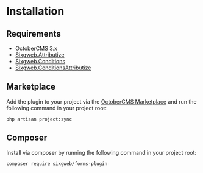 # Installation

## Requirements
- OctoberCMS 3.x
- [Sixgweb.Attributize](https://octobercms.com/plugin/sixgweb-attributize)
- [Sixgweb.Conditions](https://octobercms.com/plugin/sixgweb-conditions)
- [Sixgweb.ConditionsAttributize](https://octobercms.com/plugin/sixgweb-conditionsattributize)

## Marketplace

Add the plugin to your project via the [OctoberCMS Marketplace](https://octobercms.com/plugins) and run the following command in your project root:

```
php artisan project:sync
```

## Composer 

Install via composer by running the following command in your project root:
```
composer require sixgweb/forms-plugin
```

